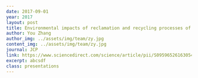 ```yaml
---
date: 2017-09-01
year: 2017
layout: post
title: Environmental impacts of reclamation and recycling processes of refrigerators using life cycle assessment (LCA) methods
author: You Zhang
author_img: ../assets/img/team/zy.jpg
content_img: ../assets/img/team/zy.jpg
journal: JCP
link: https://www.sciencedirect.com/science/article/pii/S0959652616305492
excerpt: abcsdf
class: presentations
---
```

